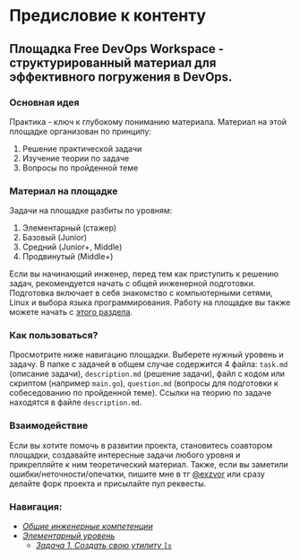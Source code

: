 # Предисловие к контенту

## Площадка Free DevOps Workspace - структурированный материал для эффективного погружения в DevOps.

### Основная идея
Практика - ключ к глубокому пониманию материала. Материал на этой площадке организован по принципу:
1) Решение практической задачи
2) Изучение теории по задаче
3) Вопросы по пройденной теме

### Материал на площадке
Задачи на площадке разбиты по уровням:
1) Элементарный (стажер)
2) Базовый (Junior)
3) Средний (Junior+, Middle)
4) Продвинутый (Middle+)

Если вы начинающий инженер, перед тем как приступить к решению задач, рекомендуется начать 
с общей инженерной подготовки. Подготовка включает в себя знакомство с компьютерными сетями, 
Linux и выбора языка программирования. Работу на площадке вы также можете начать с [этого раздела](https://github.com/exzvor/freedevopsworkspace/blob/main/CS/intro.md).

### Как пользоваться?
Просмотрите ниже навигацию площадки. Выберете нужный уровень и задачу. В папке с задачей в общем случае 
содержится 4 файла: `task.md` (описание задачи), `description.md` (решение задачи), файл с кодом или скриптом (например `main.go`),
`question.md` (вопросы для подготовки к собеседованию по пройденной теме). Ссылки на теорию по задаче 
находятся в файле `description.md`.

### Взаимодействие
Если вы хотите помочь в развитии проекта, становитесь соавтором площадки, 
создавайте интересные задачи любого уровня и прикрепляйте к ним теоретический материал. 
Также, если вы заметили ошибки/неточности/опечатки, пишите мне в тг [@exzvor](https://t.me/exzvor) или сразу делайте форк 
проекта и присылайте пул реквесты.

### Навигация:
- *[Общие инженерные компетенции](https://github.com/exzvor/freedevopsworkspace/blob/main/CS/intro.md)*
- *[Элементарный уровень](https://github.com/exzvor/freedevopsworkspace/main/devops_grades/elementary_grade)*
    - *[Задача 1. Создать свою утилиту `ls`](https://github.com/exzvor/freedevopsworkspace/main/devops_grades/elementary_grade/take_1)*
